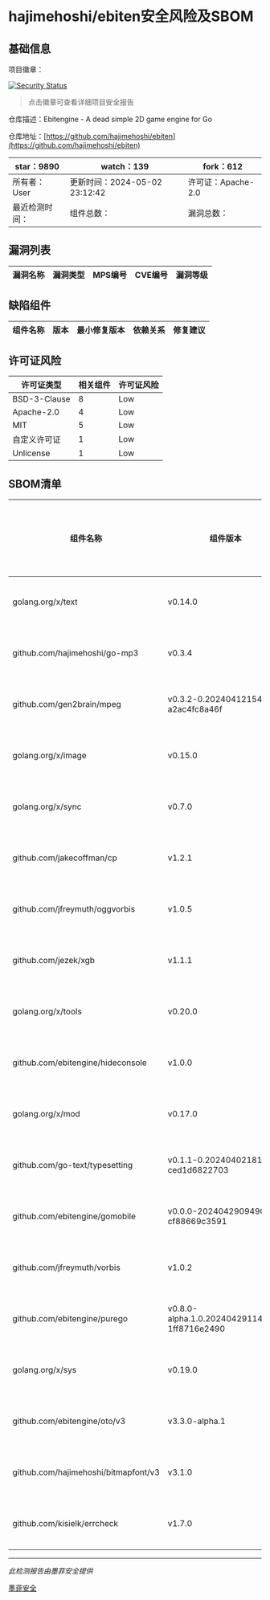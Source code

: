 # hajimehoshi/ebiten安全风险及SBOM

## 基础信息

项目徽章：

[![Security Status](https://www.murphysec.com/platform3/v31/badge/1786098800209305600.svg)](https://www.murphysec.com/console/report/1723769532856098816/1786098800209305600)

> 点击徽章可查看详细项目安全报告

仓库描述：Ebitengine - A dead simple 2D game engine for Go

仓库地址：[https://github.com/hajimehoshi/ebiten](https://github.com/hajimehoshi/ebiten)

| star：9890 | watch：139 | fork：612 |
| ----------- | -------------- | ------------ |
| 所有者：User | 更新时间：2024-05-02 23:12:42 | 许可证：Apache-2.0 |
| 最近检测时间： | 组件总数： | 漏洞总数： |




## 漏洞列表

| 漏洞名称 | 漏洞类型 | MPS编号 | CVE编号 | 漏洞等级 |
| ------- | ------ | ------- | ------ | ----- |





## 缺陷组件

| 组件名称 | 版本 | 最小修复版本 | 依赖关系 | 修复建议 |
| -------- | ---- | ------------ | -------- | -------- |





## 许可证风险

| 许可证类型 | 相关组件 | 许可证风险 |
| ---------- | -------- | ---------- |
|BSD-3-Clause|8|Low|
|Apache-2.0|4|Low|
|MIT|5|Low|
|自定义许可证|1|Low|
|Unlicense|1|Low|




## SBOM清单

| 组件名称 | 组件版本 | 是否直接依赖 | 仓库 |
| -------- | -------- | ------------ | ---- |
|golang.org/x/text|v0.14.0|直接依赖|go|
|github.com/hajimehoshi/go-mp3|v0.3.4|直接依赖|go|
|github.com/gen2brain/mpeg|v0.3.2-0.20240412154320-a2ac4fc8a46f|直接依赖|go|
|golang.org/x/image|v0.15.0|直接依赖|go|
|golang.org/x/sync|v0.7.0|直接依赖|go|
|github.com/jakecoffman/cp|v1.2.1|直接依赖|go|
|github.com/jfreymuth/oggvorbis|v1.0.5|直接依赖|go|
|github.com/jezek/xgb|v1.1.1|直接依赖|go|
|golang.org/x/tools|v0.20.0|直接依赖|go|
|github.com/ebitengine/hideconsole|v1.0.0|直接依赖|go|
|golang.org/x/mod|v0.17.0|间接依赖|go|
|github.com/go-text/typesetting|v0.1.1-0.20240402181327-ced1d6822703|直接依赖|go|
|github.com/ebitengine/gomobile|v0.0.0-20240429094902-cf88669c3591|直接依赖|go|
|github.com/jfreymuth/vorbis|v1.0.2|间接依赖|go|
|github.com/ebitengine/purego|v0.8.0-alpha.1.0.20240429114929-1ff8716e2490|直接依赖|go|
|golang.org/x/sys|v0.19.0|直接依赖|go|
|github.com/ebitengine/oto/v3|v3.3.0-alpha.1|直接依赖|go|
|github.com/hajimehoshi/bitmapfont/v3|v3.1.0|直接依赖|go|
|github.com/kisielk/errcheck|v1.7.0|直接依赖|go|


------

*此检测报告由墨菲安全提供*

[墨菲安全](www.murphysec.com)